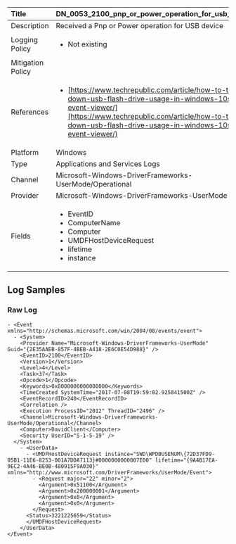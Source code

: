 | Title             | DN_0053_2100_pnp_or_power_operation_for_usb_device                                                                                                      |
|:------------------|:-----------------------------------------------------------------------------------------------------------------|
| Description       | Received a Pnp or Power operation for USB device                                                                                                |
| Logging Policy    | <ul><li> Not existing </li></ul> |
| Mitigation Policy | <ul></ul> |
| References     		| <ul><li>[https://www.techrepublic.com/article/how-to-track-down-usb-flash-drive-usage-in-windows-10s-event-viewer/](https://www.techrepublic.com/article/how-to-track-down-usb-flash-drive-usage-in-windows-10s-event-viewer/)</li></ul>                                  |
| Platform       		| Windows   |
| Type           		| Applications and Services Logs 		| 
| Channel        		| Microsoft-Windows-DriverFrameworks-UserMode/Operational    |
| Provider       		| Microsoft-Windows-DriverFrameworks-UserMode   |
| Fields         		| <ul><li>EventID</li><li>ComputerName</li><li>Computer</li><li>UMDFHostDeviceRequest</li><li>lifetime</li><li>instance</li></ul>                                               |


## Log Samples

### Raw Log

```
- <Event xmlns="http://schemas.microsoft.com/win/2004/08/events/event">
  - <System>
    <Provider Name="Microsoft-Windows-DriverFrameworks-UserMode" Guid="{2E35AAEB-857F-4BEB-A418-2E6C0E54D988}" />
    <EventID>2100</EventID>
    <Version>1</Version>
    <Level>4</Level>
    <Task>37</Task>
    <Opcode>1</Opcode>
    <Keywords>0x8000000000000000</Keywords>
    <TimeCreated SystemTime="2017-07-08T19:59:02.925841500Z" />
    <EventRecordID>240</EventRecordID>
    <Correlation />
    <Execution ProcessID="2012" ThreadID="2496" />
    <Channel>Microsoft-Windows-DriverFrameworks-UserMode/Operational</Channel>
    <Computer>DavidClient</Computer>
    <Security UserID="S-1-5-19" />
  </System>
    - <UserData>
      - <UMDFHostDeviceRequest instance="SWD\WPDBUSENUM\{72D37FD9-05B1-11E6-8253-001A7DDA7113}#0000000000007E00" lifetime="{9A4B17EA-9EC2-4A46-BE0B-480915F9A030}" xmlns="http://www.microsoft.com/DriverFrameworks/UserMode/Event">
        - <Request major="22" minor="2">
          <Argument>0x51100</Argument>
          <Argument>0x200000001</Argument>
          <Argument>0x0</Argument>
          <Argument>0x0</Argument>
        </Request>
      <Status>3221225659</Status>
      </UMDFHostDeviceRequest>
    </UserData>
</Event>

```




